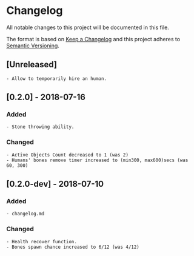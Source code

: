 # Changelog
All notable changes to this project will be documented in this file.

The format is based on [Keep a Changelog](http://keepachangelog.com/en/1.0.0/)
and this project adheres to [Semantic Versioning](https://semver.org/).


## [Unreleased]

	- Allow to temporarily hire an human.


## [0.2.0] - 2018-07-16
### Added

	- Stone throwing ability.

### Changed

	- Active Objects Count decreased to 1 (was 2)
	- Humans' bones remove timer increased to (min300, max600)secs (was 60, 300)


## [0.2.0-dev] - 2018-07-10
### Added

	- changelog.md

### Changed

	- Health recover function.
	- Bones spawn chance increased to 6/12 (was 4/12)
